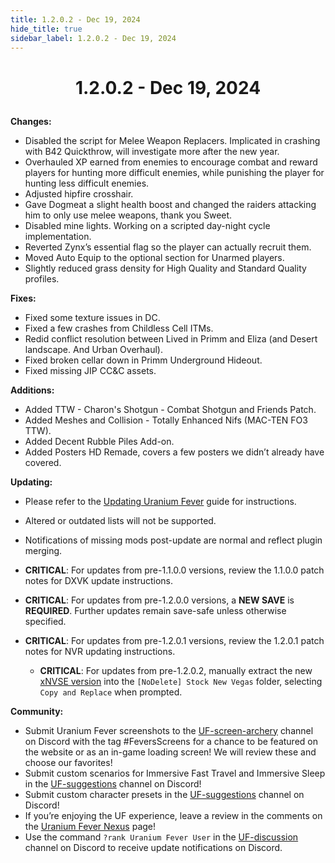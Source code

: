 ```yaml
---
title: 1.2.0.2 - Dec 19, 2024
hide_title: true
sidebar_label: 1.2.0.2 - Dec 19, 2024
---
```


# <p align="center"> 1.2.0.2 - Dec 19, 2024 </p>

**Changes:**
- Disabled the script for Melee Weapon Replacers. Implicated in crashing with B42 Quickthrow, will investigate more after the new year.
- Overhauled XP earned from enemies to encourage combat and reward players for hunting more difficult enemies, while punishing the player for hunting less difficult enemies.
- Adjusted hipfire crosshair.
- Gave Dogmeat a slight health boost and changed the raiders attacking him to only use melee weapons, thank you Sweet.
- Disabled mine lights. Working on a scripted day-night cycle implementation.
- Reverted Zynx’s essential flag so the player can actually recruit them.
- Moved Auto Equip to the optional section for Unarmed players.
- Slightly reduced grass density for High Quality and Standard Quality profiles.

**Fixes:**
- Fixed some texture issues in DC.
- Fixed a few crashes from Childless Cell ITMs.
- Redid conflict resolution between Lived in Primm and Eliza (and Desert landscape. And Urban Overhaul).
- Fixed broken cellar down in Primm Underground Hideout.
- Fixed missing JIP CC&C assets.

**Additions:**
- Added TTW - Charon's Shotgun - Combat Shotgun and Friends Patch.
- Added Meshes and Collision - Totally Enhanced Nifs (MAC-TEN FO3 TTW).
- Added Decent Rubble Piles Add-on.
- Added Posters HD Remade, covers a few posters we didn’t already have covered.

**Updating:**
- Please refer to the [Updating Uranium Fever](<https://uraniumfever.net/docs/updating/>) guide for instructions.
- Altered or outdated lists will not be supported.
- Notifications of missing mods post-update are normal and reflect plugin merging.

- **CRITICAL**: For updates from pre-1.1.0.0 versions, review the 1.1.0.0 patch notes for DXVK update instructions.
- **CRITICAL**: For updates from pre-1.2.0.0 versions, a **NEW SAVE** is **REQUIRED**. Further updates remain save-safe unless otherwise specified.
- **CRITICAL**: For updates from pre-1.2.0.1 versions, review the 1.2.0.1 patch notes for NVR updating instructions. 
	- **CRITICAL**:  For updates from pre-1.2.0.2, manually extract the new [xNVSE version](https://www.nexusmods.com/Core/Libs/Common/Widgets/DownloadPopUp?id=1000144386&nmm=1&game_id=130) into the `[NoDelete] Stock New Vegas` folder, selecting `Copy and Replace` when prompted.

**Community:**
- Submit Uranium Fever screenshots to the [UF-screen-archery](https://discord.gg/Uu6gZZSaeA) channel on Discord with the tag #FeversScreens for a chance to be featured on the website or as an in-game loading screen! We will review these and choose our favorites!
- Submit custom scenarios for Immersive Fast Travel and Immersive Sleep in the [UF-suggestions](https://discord.gg/Uu6gZZSaeA) channel on Discord!
- Submit custom character presets in the [UF-suggestions](https://discord.gg/Uu6gZZSaeA) channel on Discord!
- If you’re enjoying the UF experience, leave a review in the comments on the [Uranium Fever Nexus](https://www.nexusmods.com/newvegas/mods/89815?tab=posts&BH=3) page!
- Use the command `?rank Uranium Fever User` in the [UF-discussion](https://discord.gg/Uu6gZZSaeA) channel on Discord to receive update notifications on Discord.
